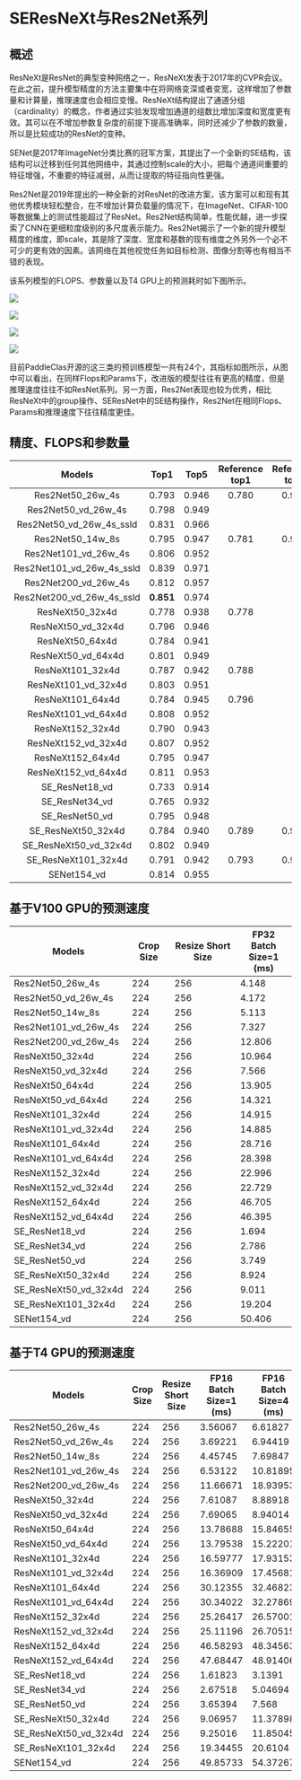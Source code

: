 # SEResNeXt与Res2Net系列

## 概述
ResNeXt是ResNet的典型变种网络之一，ResNeXt发表于2017年的CVPR会议。在此之前，提升模型精度的方法主要集中在将网络变深或者变宽，这样增加了参数量和计算量，推理速度也会相应变慢。ResNeXt结构提出了通道分组（cardinality）的概念，作者通过实验发现增加通道的组数比增加深度和宽度更有效。其可以在不增加参数复杂度的前提下提高准确率，同时还减少了参数的数量，所以是比较成功的ResNet的变种。

SENet是2017年ImageNet分类比赛的冠军方案，其提出了一个全新的SE结构，该结构可以迁移到任何其他网络中，其通过控制scale的大小，把每个通道间重要的特征增强，不重要的特征减弱，从而让提取的特征指向性更强。

Res2Net是2019年提出的一种全新的对ResNet的改进方案，该方案可以和现有其他优秀模块轻松整合，在不增加计算负载量的情况下，在ImageNet、CIFAR-100等数据集上的测试性能超过了ResNet。Res2Net结构简单，性能优越，进一步探索了CNN在更细粒度级别的多尺度表示能力。Res2Net揭示了一个新的提升模型精度的维度，即scale，其是除了深度、宽度和基数的现有维度之外另外一个必不可少的更有效的因素。该网络在其他视觉任务如目标检测、图像分割等也有相当不错的表现。

该系列模型的FLOPS、参数量以及T4 GPU上的预测耗时如下图所示。


![](../../images/models/T4_benchmark/t4.fp32.bs4.SeResNeXt.flops.png)

![](../../images/models/T4_benchmark/t4.fp32.bs4.SeResNeXt.params.png)

![](../../images/models/T4_benchmark/t4.fp32.bs4.SeResNeXt.png)

![](../../images/models/T4_benchmark/t4.fp16.bs4.SeResNeXt.png)


目前PaddleClas开源的这三类的预训练模型一共有24个，其指标如图所示，从图中可以看出，在同样Flops和Params下，改进版的模型往往有更高的精度，但是推理速度往往不如ResNet系列。另一方面，Res2Net表现也较为优秀，相比ResNeXt中的group操作、SEResNet中的SE结构操作，Res2Net在相同Flops、Params和推理速度下往往精度更佳。



## 精度、FLOPS和参数量

| Models                | Top1   | Top5   | Reference<br>top1 | Reference<br>top5 | FLOPS<br>(G) | Parameters<br>(M) |
|:--:|:--:|:--:|:--:|:--:|:--:|:--:|
| Res2Net50_26w_4s      | 0.793  | 0.946  | 0.780             | 0.936             | 8.520        | 25.700            |
| Res2Net50_vd_26w_4s   | 0.798  | 0.949  |                   |                   | 8.370        | 25.060            |
| Res2Net50_vd_26w_4s_ssld   | 0.831  | 0.966  |                   |                   | 8.370        | 25.060            |
| Res2Net50_14w_8s      | 0.795  | 0.947  | 0.781             | 0.939             | 9.010        | 25.720            |
| Res2Net101_vd_26w_4s  | 0.806  | 0.952  |                   |                   | 16.670       | 45.220            |
| Res2Net101_vd_26w_4s_ssld  | 0.839  | 0.971  |                   |                   | 16.670       | 45.220            |
| Res2Net200_vd_26w_4s  | 0.812  | 0.957  |                   |                   | 31.490       | 76.210            |
| Res2Net200_vd_26w_4s_ssld  | **0.851**  | 0.974  |                   |                   | 31.490       | 76.210            |
| ResNeXt50_32x4d       | 0.778  | 0.938  | 0.778             |                   | 8.020        | 23.640            |
| ResNeXt50_vd_32x4d    | 0.796  | 0.946  |                   |                   | 8.500        | 23.660            |
| ResNeXt50_64x4d       | 0.784  | 0.941  |                   |                   | 15.060       | 42.360            |
| ResNeXt50_vd_64x4d    | 0.801  | 0.949  |                   |                   | 15.540       | 42.380            |
| ResNeXt101_32x4d      | 0.787  | 0.942  | 0.788             |                   | 15.010       | 41.540            |
| ResNeXt101_vd_32x4d   | 0.803  | 0.951  |                   |                   | 15.490       | 41.560            |
| ResNeXt101_64x4d      | 0.784  | 0.945  | 0.796             |                   | 29.050       | 78.120            |
| ResNeXt101_vd_64x4d   | 0.808  | 0.952  |                   |                   | 29.530       | 78.140            |
| ResNeXt152_32x4d      | 0.790  | 0.943  |                   |                   | 22.010       | 56.280            |
| ResNeXt152_vd_32x4d   | 0.807  | 0.952  |                   |                   | 22.490       | 56.300            |
| ResNeXt152_64x4d      | 0.795  | 0.947  |                   |                   | 43.030       | 107.570           |
| ResNeXt152_vd_64x4d   | 0.811  | 0.953  |                   |                   | 43.520       | 107.590           |
| SE_ResNet18_vd        | 0.733  | 0.914  |                   |                   | 4.140        | 11.800            |
| SE_ResNet34_vd        | 0.765  | 0.932  |                   |                   | 7.840        | 21.980            |
| SE_ResNet50_vd        | 0.795  | 0.948  |                   |                   | 8.670        | 28.090            |
| SE_ResNeXt50_32x4d    | 0.784  | 0.940  | 0.789             | 0.945             | 8.020        | 26.160            |
| SE_ResNeXt50_vd_32x4d | 0.802  | 0.949  |                   |                   | 10.760       | 26.280            |
| SE_ResNeXt101_32x4d   | 0.791  | 0.942  | 0.793             | 0.950             | 15.020       | 46.280            |
| SENet154_vd           | 0.814  | 0.955  |                   |                   | 45.830       | 114.290           |



## 基于V100 GPU的预测速度

| Models                 | Crop Size | Resize Short Size | FP32<br>Batch Size=1<br>(ms) |
|-----------------------|-----------|-------------------|--------------------------|
| Res2Net50_26w_4s      | 224       | 256               | 4.148                    |
| Res2Net50_vd_26w_4s   | 224       | 256               | 4.172                    |
| Res2Net50_14w_8s      | 224       | 256               | 5.113                    |
| Res2Net101_vd_26w_4s  | 224       | 256               | 7.327                    |
| Res2Net200_vd_26w_4s  | 224       | 256               | 12.806                   |
| ResNeXt50_32x4d       | 224       | 256               | 10.964                   |
| ResNeXt50_vd_32x4d    | 224       | 256               | 7.566                    |
| ResNeXt50_64x4d       | 224       | 256               | 13.905                   |
| ResNeXt50_vd_64x4d    | 224       | 256               | 14.321                   |
| ResNeXt101_32x4d      | 224       | 256               | 14.915                   |
| ResNeXt101_vd_32x4d   | 224       | 256               | 14.885                   |
| ResNeXt101_64x4d      | 224       | 256               | 28.716                   |
| ResNeXt101_vd_64x4d   | 224       | 256               | 28.398                   |
| ResNeXt152_32x4d      | 224       | 256               | 22.996                   |
| ResNeXt152_vd_32x4d   | 224       | 256               | 22.729                   |
| ResNeXt152_64x4d      | 224       | 256               | 46.705                   |
| ResNeXt152_vd_64x4d   | 224       | 256               | 46.395                   |
| SE_ResNet18_vd        | 224       | 256               | 1.694                    |
| SE_ResNet34_vd        | 224       | 256               | 2.786                    |
| SE_ResNet50_vd        | 224       | 256               | 3.749                    |
| SE_ResNeXt50_32x4d    | 224       | 256               | 8.924                    |
| SE_ResNeXt50_vd_32x4d | 224       | 256               | 9.011                    |
| SE_ResNeXt101_32x4d   | 224       | 256               | 19.204                   |
| SENet154_vd           | 224       | 256               | 50.406                   |


## 基于T4 GPU的预测速度

| Models                | Crop Size | Resize Short Size | FP16<br>Batch Size=1<br>(ms) | FP16<br>Batch Size=4<br>(ms) | FP16<br>Batch Size=8<br>(ms) | FP32<br>Batch Size=1<br>(ms) | FP32<br>Batch Size=4<br>(ms) | FP32<br>Batch Size=8<br>(ms) |
|-----------------------|-----------|-------------------|------------------------------|------------------------------|------------------------------|------------------------------|------------------------------|------------------------------|
| Res2Net50_26w_4s      | 224       | 256               | 3.56067                      | 6.61827                      | 11.41566                     | 4.47188                      | 9.65722                      | 17.54535                     |
| Res2Net50_vd_26w_4s   | 224       | 256               | 3.69221                      | 6.94419                      | 11.92441                     | 4.52712                      | 9.93247                      | 18.16928                     |
| Res2Net50_14w_8s      | 224       | 256               | 4.45745                      | 7.69847                      | 12.30935                     | 5.4026                       | 10.60273                     | 18.01234                     |
| Res2Net101_vd_26w_4s  | 224       | 256               | 6.53122                      | 10.81895                     | 18.94395                     | 8.08729                      | 17.31208                     | 31.95762                     |
| Res2Net200_vd_26w_4s  | 224       | 256               | 11.66671                     | 18.93953                     | 33.19188                     | 14.67806                     | 32.35032                     | 63.65899                     |
| ResNeXt50_32x4d       | 224       | 256               | 7.61087                      | 8.88918                      | 12.99674                     | 7.56327                      | 10.6134                      | 18.46915                     |
| ResNeXt50_vd_32x4d    | 224       | 256               | 7.69065                      | 8.94014                      | 13.4088                      | 7.62044                      | 11.03385                     | 19.15339                     |
| ResNeXt50_64x4d       | 224       | 256               | 13.78688                     | 15.84655                     | 21.79537                     | 13.80962                     | 18.4712                      | 33.49843                     |
| ResNeXt50_vd_64x4d    | 224       | 256               | 13.79538                     | 15.22201                     | 22.27045                     | 13.94449                     | 18.88759                     | 34.28889                     |
| ResNeXt101_32x4d      | 224       | 256               | 16.59777                     | 17.93153                     | 21.36541                     | 16.21503                     | 19.96568                     | 33.76831                     |
| ResNeXt101_vd_32x4d   | 224       | 256               | 16.36909                     | 17.45681                     | 22.10216                     | 16.28103                     | 20.25611                     | 34.37152                     |
| ResNeXt101_64x4d      | 224       | 256               | 30.12355                     | 32.46823                     | 38.41901                     | 30.4788                      | 36.29801                     | 68.85559                     |
| ResNeXt101_vd_64x4d   | 224       | 256               | 30.34022                     | 32.27869                     | 38.72523                     | 30.40456                     | 36.77324                     | 69.66021                     |
| ResNeXt152_32x4d      | 224       | 256               | 25.26417                     | 26.57001                     | 30.67834                     | 24.86299                     | 29.36764                     | 52.09426                     |
| ResNeXt152_vd_32x4d   | 224       | 256               | 25.11196                     | 26.70515                     | 31.72636                     | 25.03258                     | 30.08987                     | 52.64429                     |
| ResNeXt152_64x4d      | 224       | 256               | 46.58293                     | 48.34563                     | 56.97961                     | 46.7564                      | 56.34108                     | 106.11736                    |
| ResNeXt152_vd_64x4d   | 224       | 256               | 47.68447                     | 48.91406                     | 57.29329                     | 47.18638                     | 57.16257                     | 107.26288                    |
| SE_ResNet18_vd        | 224       | 256               | 1.61823                      | 3.1391                       | 4.60282                      | 1.7691                       | 4.19877                      | 7.5331                       |
| SE_ResNet34_vd        | 224       | 256               | 2.67518                      | 5.04694                      | 7.18946                      | 2.88559                      | 7.03291                      | 12.73502                     |
| SE_ResNet50_vd        | 224       | 256               | 3.65394                      | 7.568                        | 12.52793                     | 4.28393                      | 10.38846                     | 18.33154                     |
| SE_ResNeXt50_32x4d    | 224       | 256               | 9.06957                      | 11.37898                     | 18.86282                     | 8.74121                      | 13.563                       | 23.01954                     |
| SE_ResNeXt50_vd_32x4d | 224       | 256               | 9.25016                      | 11.85045                     | 25.57004                     | 9.17134                      | 14.76192                     | 19.914                       |
| SE_ResNeXt101_32x4d   | 224       | 256               | 19.34455                     | 20.6104                      | 32.20432                     | 18.82604                     | 25.31814                     | 41.97758                     |
| SENet154_vd           | 224       | 256               | 49.85733                     | 54.37267                     | 74.70447                     | 53.79794                     | 66.31684                     | 121.59885                    |
